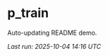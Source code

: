 # p_train

Auto-updating README demo.

<!--START_SECTION:status-->
_Last run: 2025-10-04 14:16 UTC_
<!--END_SECTION:status-->





































































































































































































































































































































































































































































































































































































































































































































































































































































































































































































































































